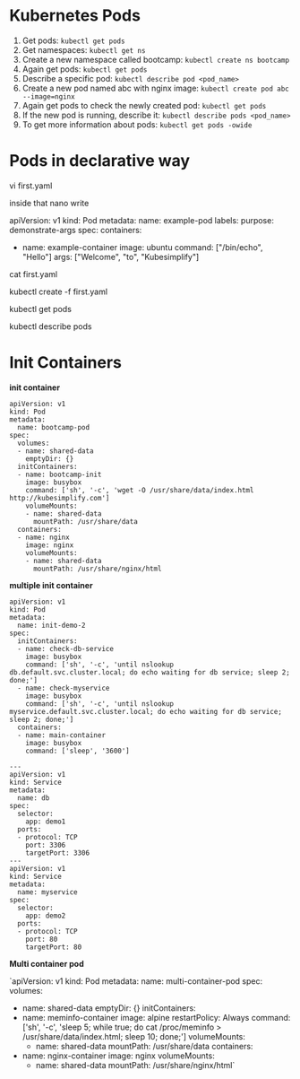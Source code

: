 # Kubernetes Pods

1. Get pods: `kubectl get pods`
2. Get namespaces: `kubectl get ns`
3. Create a new namespace called bootcamp: `kubectl create ns bootcamp`
4. Again get pods: `kubectl get pods`
5. Describe a specific pod: `kubectl describe pod <pod_name>`
6. Create a new pod named abc with nginx image: `kubectl create pod abc --image=nginx`
7. Again get pods to check the newly created pod: `kubectl get pods`
8. If the new pod is running, describe it: `kubectl describe pods <pod_name>`
9. To get more information about pods: `kubectl get pods -owide`

# Pods in declarative way

vi first.yaml 

inside that nano write 

apiVersion: v1
kind: Pod
metadata:
name: example-pod
labels:
purpose: demonstrate-args
spec:
containers:

- name: example-container
image: ubuntu
command: ["/bin/echo", "Hello"]
args: ["Welcome", "to", "Kubesimplify"]

cat first.yaml

kubectl create -f first.yaml

kubectl get pods

kubectl describe pods

# Init Containers

**init container**

```
apiVersion: v1
kind: Pod
metadata:
  name: bootcamp-pod
spec:
  volumes:
  - name: shared-data
    emptyDir: {}
  initContainers:
  - name: bootcamp-init
    image: busybox
    command: ['sh', '-c', 'wget -O /usr/share/data/index.html http://kubesimplify.com']
    volumeMounts:
    - name: shared-data
      mountPath: /usr/share/data
  containers:
  - name: nginx
    image: nginx
    volumeMounts:
    - name: shared-data
      mountPath: /usr/share/nginx/html

```

**multiple init container**

```
apiVersion: v1
kind: Pod
metadata:
  name: init-demo-2
spec:
  initContainers:
  - name: check-db-service
    image: busybox
    command: ['sh', '-c', 'until nslookup db.default.svc.cluster.local; do echo waiting for db service; sleep 2; done;']
  - name: check-myservice
    image: busybox
    command: ['sh', '-c', 'until nslookup myservice.default.svc.cluster.local; do echo waiting for db service; sleep 2; done;']
  containers:
  - name: main-container
    image: busybox
    command: ['sleep', '3600']

```

```
---
apiVersion: v1
kind: Service
metadata:
  name: db
spec:
  selector:
    app: demo1
  ports:
  - protocol: TCP
    port: 3306
    targetPort: 3306
---
apiVersion: v1
kind: Service
metadata:
  name: myservice
spec:
  selector:
    app: demo2
  ports:
  - protocol: TCP
    port: 80
    targetPort: 80

```

**Multi container pod**

`apiVersion: v1
kind: Pod
metadata:
  name: multi-container-pod
spec:
  volumes:
  - name: shared-data
    emptyDir: {}
  initContainers:
  - name: meminfo-container
    image: alpine
    restartPolicy: Always
    command: ['sh', '-c', 'sleep 5; while true; do cat /proc/meminfo > /usr/share/data/index.html; sleep 10; done;']
    volumeMounts:
    - name: shared-data
      mountPath: /usr/share/data
  containers:
  - name: nginx-container
    image: nginx
    volumeMounts:
    - name: shared-data
      mountPath: /usr/share/nginx/html`

#
